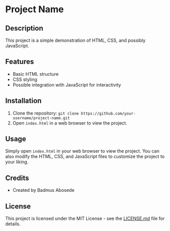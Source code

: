 # Project Name

## Description

This project is a simple demonstration of HTML, CSS, and possibly JavaScript.

## Features

- Basic HTML structure
- CSS styling
- Possible integration with JavaScript for interactivity

## Installation

1. Clone the repository: `git clone https://github.com/your-username/project-name.git`
2. Open `index.html` in a web browser to view the project.

## Usage

Simply open `index.html` in your web browser to view the project. You can also modify the HTML, CSS, and JavaScript files to customize the project to your liking.

## Credits

- Created by Badmus Abosede

## License

This project is licensed under the MIT License - see the [LICENSE.md](LICENSE.md) file for details.
